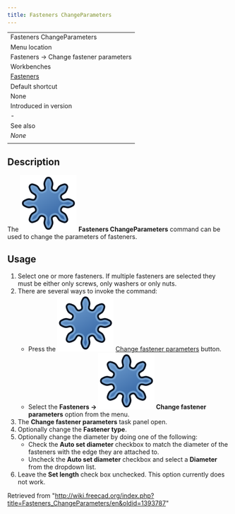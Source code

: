 ```yaml
---
title: Fasteners ChangeParameters
---
```


|                                                         |
| ------------------------------------------------------- |
| Fasteners ChangeParameters                              |
| Menu location                                           |
| Fasteners → Change fastener parameters                  |
| Workbenches                                             |
| [Fasteners](/Fasteners_Workbench "Fasteners Workbench") |
| Default shortcut                                        |
| None                                                    |
| Introduced in version                                   |
| -                                                       |
| See also                                                |
| _None_                                                  |
|                                                         |

## Description

The ![](/src/assets/images/Fasteners_ChangeParameters.svg) **Fasteners ChangeParameters** command can be used to change the parameters of fasteners.

## Usage

1. Select one or more fasteners. If multiple fasteners are selected they must be either only screws, only washers or only nuts.
2. There are several ways to invoke the command:
   - Press the ![](/src/assets/images/Fasteners_ChangeParameters.svg) [Change fastener parameters](/Fasteners_ChangeParameters "Fasteners ChangeParameters") button.
   - Select the **Fasteners → ![](/src/assets/images/Fasteners_ChangeParameters.svg) Change fastener parameters** option from the menu.
3. The **Change fastener parameters** task panel open.
4. Optionally change the **Fastener type**.
5. Optionally change the diameter by doing one of the following:
   - Check the **Auto set diameter** checkbox to match the diameter of the fasteners with the edge they are attached to.
   - Uncheck the **Auto set diameter** checkbox and select a **Diameter** from the dropdown list.
6. Leave the **Set length** check box unchecked. This option currently does not work.

Retrieved from "<http://wiki.freecad.org/index.php?title=Fasteners_ChangeParameters/en&oldid=1393787>"

